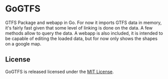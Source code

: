 GoGTFS
======

GTFS Package and webapp in Go. For now it imports GTFS data in memory, it's 
fairly fast given that some level of linking is done on the data. A few methods 
allow to query the data. A webapp is also included, it is intended to be capable
of editing the loaded data, but for now only shows the shapes on a google map.


License
-------

GoGTFS is released licensed under the [MIT License](http://www.opensource.org/licenses/MIT).
